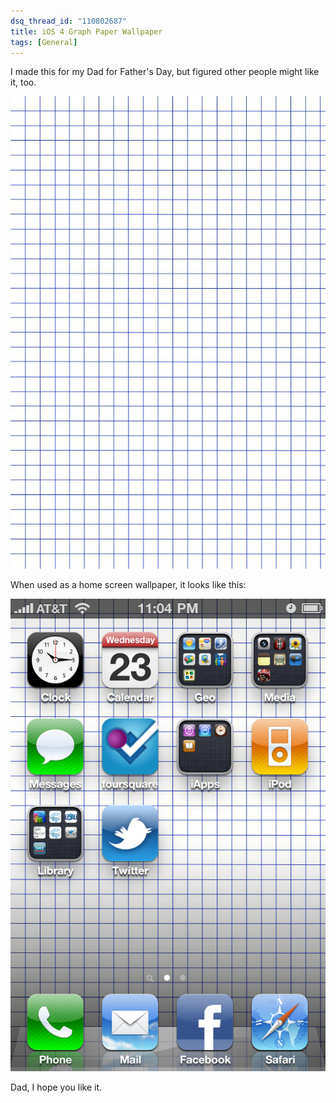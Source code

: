 ```yaml
--- 
dsq_thread_id: "110802687" 
title: iOS 4 Graph Paper Wallpaper 
tags: [General]
--- 
```


I made this for my Dad for Father's Day, but figured other people might like it, too. 

[![](/images/960x640baselinegrid.jpg)](/images/960x640baselinegrid.jpg)

When used as a home screen wallpaper, it looks like this: 

[![](/images/ios-grid.png)](/images/ios-grid.png)

Dad, I hope you like it.